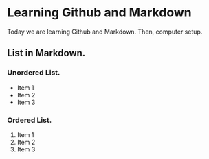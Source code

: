 # Learning Github and Markdown

Today we are learning Github and Markdown. Then, computer setup.

## List in Markdown.

### Unordered List.
- Item 1
- Item 2
- Item 3

### Ordered List.
1. Item 1
2. Item 2
3. Item 3
